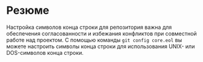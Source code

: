 # Резюме

Настройка символов конца строки для репозитория важна для обеспечения согласованности и избежания конфликтов при совместной работе над проектом. С помощью команды `git config core.eol` вы можете настроить символы конца строки для использования UNIX- или DOS-символов конца строки.
